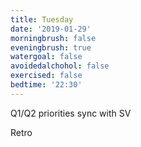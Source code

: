 ```yaml
---
title: Tuesday
date: '2019-01-29'
morningbrush: false
eveningbrush: true
watergoal: false
avoidedalchohol: false
exercised: false
bedtime: '22:30'
---
```


Q1/Q2 priorities sync with SV

Retro
